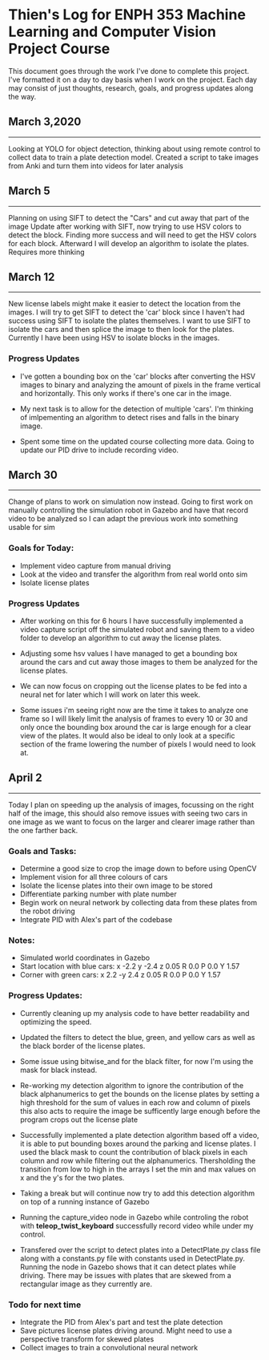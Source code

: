 # Thien's Log for ENPH 353 Machine Learning and Computer Vision Project Course
This document goes through the work I've done to complete this project. I've formatted it on a day to day basis when I work on the project. Each day may consist of just thoughts, research, goals, and progress updates along the way.

## March 3,2020
---
Looking at YOLO for object detection, thinking about using remote control to collect data to train a plate detection model.
Created a script to take images from Anki and turn them into videos for later analysis

## March 5
---
Planning on using SIFT to detect the "Cars" and cut away that part of the image
Update after working with SIFT, now trying to use HSV colors to detect the block. Finding more success and will need to get the
HSV colors for each block. Afterward I will develop an algorithm to isolate the plates. Requires more thinking

## March 12
---
New license labels might make it easier to detect the location from the images. I will try to get SIFT to detect the 'car' block
since I haven't had success using SIFT to isolate the plates themselves. I want to use SIFT to isolate the cars and then splice the
image to then look for the plates. Currently I have been using HSV to isolate blocks in the images.

### Progress Updates
* I've gotten a bounding box on the 'car' blocks after converting the HSV images to binary and analyzing the amount of pixels in the 
frame vertical and horizontally. This only works if there's one car in the image.

* My next task is to allow for the detection of multiple 'cars'. I'm thinking of imlpementing an algorithm to
detect rises and falls in the binary image.

* Spent some time on the updated course collecting more data. Going to update our PID drive to include recording video.

## March 30
---
Change of plans to work on simulation now instead. Going to first work on manually controlling the simulation robot in Gazebo and have that record video to be analyzed so I
can adapt the previous work into something usable for sim

### Goals for Today:
* Implement video capture from manual driving
* Look at the video and transfer the algorithm from real world onto sim
* Isolate license plates

### Progress Updates

* After working on this for 6 hours I have successfully implemented a video capture script off the simulated robot and saving them to a video folder to develop an algorithm to cut away the license plates.

* Adjusting some hsv values I have managed to get a bounding box around the cars and cut away those images to them be analyzed for the license plates.

* We can now focus on cropping out the license plates to be fed into a neural net for later which I will work on later this week.

* Some issues i'm seeing right now are the time it takes to analyze one frame so I will likely limit the analysis of frames to every 10 or 30 and only once the bounding box around the car is large enough for a clear view of the plates. It would also be ideal to only look at a specific section of the frame lowering the number of pixels I would need to look at.

## April 2
---
Today I plan on speeding up the analysis of images, focussing on the right half of the image, this should also remove issues with seeing two cars in one image as we want to
focus on the larger and clearer image rather than the one farther back.

### Goals and Tasks:
* Determine a good size to crop the image down to before using OpenCV
* Implement vision for all three colours of cars
* Isolate the license plates into their own image to be stored
* Differentiate parking number with plate number
* Begin work on neural network by collecting data from these plates from the robot driving
* Integrate PID with Alex's part of the codebase

### Notes:
* Simulated world coordinates in Gazebo
* Start location with blue cars: x -2.2 y -2.4 z 0.05 R 0.0 P 0.0 Y 1.57
* Corner with green cars: x 2.2 -y 2.4 z 0.05 R 0.0 P 0.0 Y 1.57

### Progress Updates:

* Currently cleaning up my analysis code to have better readability and optimizing the speed.

* Updated the filters to detect the blue, green, and yellow cars as well as the black border of the license plates.

* Some issue using bitwise_and for the black filter, for now I'm using the mask for black instead.

* Re-working my detection algorithm to ignore the contribution of the black alphanumerics to get the bounds
on the license plates by setting a high threshold for the sum of values in each row and column of pixels
this also acts to require the image be sufficently large enough before the program crops out the license plate

* Successfully implemented a plate detection algorithm based off a video, it is able to put bounding boxes around the parking and license plates. I used the black mask to count the contribution of black pixels in each
column and row while filtering out the alphanumerics. Thersholding the transition from low to high in the arrays I set the min and max values on x and the y's for the two plates. 

* Taking a break but will continue now try to add this detection algorithm on top of a running instance of Gazebo

* Running the capture_video node in Gazebo while controling the robot with **teleop_twist_keyboard** successfully record video
while under my control.

* Transfered over the script to detect plates into a DetectPlate.py class file along with a constants.py file with constants
used in DetectPlate.py. Running the node in Gazebo shows that it can detect plates while driving. There may be issues with plates
that are skewed from a rectangular image as they currently are.

### Todo for next time
* Integrate the PID from Alex's part and test the plate detection
* Save pictures license plates driving around. Might need to use a perspective transform for skewed plates
* Collect images to train a convolutional neural network

